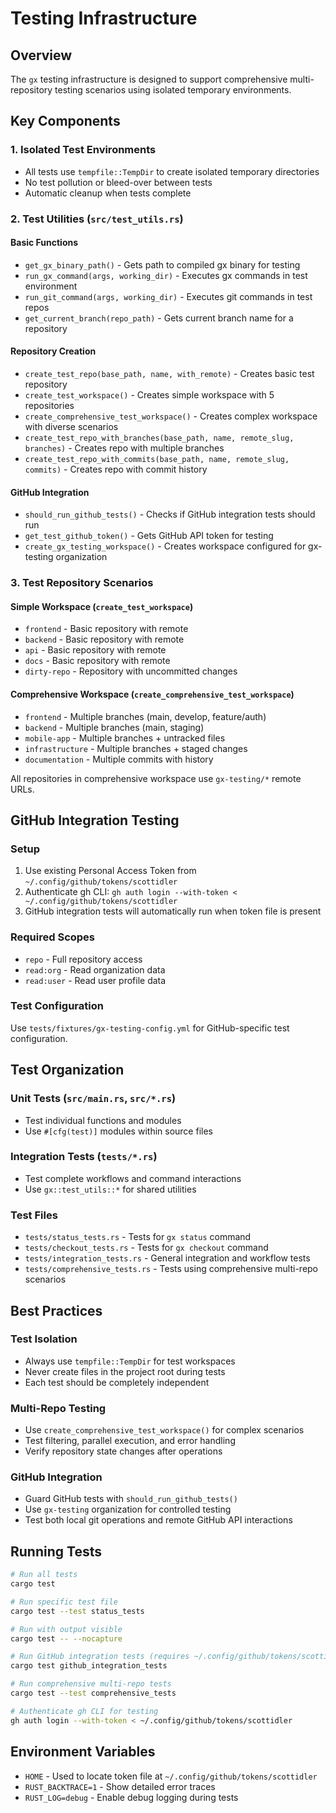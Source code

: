 # Testing Infrastructure

## Overview

The `gx` testing infrastructure is designed to support comprehensive multi-repository testing scenarios using isolated temporary environments.

## Key Components

### 1. Isolated Test Environments
- All tests use `tempfile::TempDir` to create isolated temporary directories
- No test pollution or bleed-over between tests
- Automatic cleanup when tests complete

### 2. Test Utilities (`src/test_utils.rs`)

#### Basic Functions
- `get_gx_binary_path()` - Gets path to compiled gx binary for testing
- `run_gx_command(args, working_dir)` - Executes gx commands in test environment
- `run_git_command(args, working_dir)` - Executes git commands in test repos
- `get_current_branch(repo_path)` - Gets current branch name for a repository

#### Repository Creation
- `create_test_repo(base_path, name, with_remote)` - Creates basic test repository
- `create_test_workspace()` - Creates simple workspace with 5 repositories
- `create_comprehensive_test_workspace()` - Creates complex workspace with diverse scenarios
- `create_test_repo_with_branches(base_path, name, remote_slug, branches)` - Creates repo with multiple branches
- `create_test_repo_with_commits(base_path, name, remote_slug, commits)` - Creates repo with commit history

#### GitHub Integration
- `should_run_github_tests()` - Checks if GitHub integration tests should run
- `get_test_github_token()` - Gets GitHub API token for testing
- `create_gx_testing_workspace()` - Creates workspace configured for gx-testing organization

### 3. Test Repository Scenarios

#### Simple Workspace (`create_test_workspace`)
- `frontend` - Basic repository with remote
- `backend` - Basic repository with remote
- `api` - Basic repository with remote
- `docs` - Basic repository with remote
- `dirty-repo` - Repository with uncommitted changes

#### Comprehensive Workspace (`create_comprehensive_test_workspace`)
- `frontend` - Multiple branches (main, develop, feature/auth)
- `backend` - Multiple branches (main, staging)
- `mobile-app` - Multiple branches + untracked files
- `infrastructure` - Multiple branches + staged changes
- `documentation` - Multiple commits with history

All repositories in comprehensive workspace use `gx-testing/*` remote URLs.

## GitHub Integration Testing

### Setup
1. Use existing Personal Access Token from `~/.config/github/tokens/scottidler`
2. Authenticate gh CLI: `gh auth login --with-token < ~/.config/github/tokens/scottidler`
3. GitHub integration tests will automatically run when token file is present

### Required Scopes
- `repo` - Full repository access
- `read:org` - Read organization data
- `read:user` - Read user profile data

### Test Configuration
Use `tests/fixtures/gx-testing-config.yml` for GitHub-specific test configuration.

## Test Organization

### Unit Tests (`src/main.rs`, `src/*.rs`)
- Test individual functions and modules
- Use `#[cfg(test)]` modules within source files

### Integration Tests (`tests/*.rs`)
- Test complete workflows and command interactions
- Use `gx::test_utils::*` for shared utilities

### Test Files
- `tests/status_tests.rs` - Tests for `gx status` command
- `tests/checkout_tests.rs` - Tests for `gx checkout` command
- `tests/integration_tests.rs` - General integration and workflow tests
- `tests/comprehensive_tests.rs` - Tests using comprehensive multi-repo scenarios

## Best Practices

### Test Isolation
- Always use `tempfile::TempDir` for test workspaces
- Never create files in the project root during tests
- Each test should be completely independent

### Multi-Repo Testing
- Use `create_comprehensive_test_workspace()` for complex scenarios
- Test filtering, parallel execution, and error handling
- Verify repository state changes after operations

### GitHub Integration
- Guard GitHub tests with `should_run_github_tests()`
- Use `gx-testing` organization for controlled testing
- Test both local git operations and remote GitHub API interactions

## Running Tests

```bash
# Run all tests
cargo test

# Run specific test file
cargo test --test status_tests

# Run with output visible
cargo test -- --nocapture

# Run GitHub integration tests (requires ~/.config/github/tokens/scottidler)
cargo test github_integration_tests

# Run comprehensive multi-repo tests
cargo test --test comprehensive_tests

# Authenticate gh CLI for testing
gh auth login --with-token < ~/.config/github/tokens/scottidler
```

## Environment Variables

- `HOME` - Used to locate token file at `~/.config/github/tokens/scottidler`
- `RUST_BACKTRACE=1` - Show detailed error traces
- `RUST_LOG=debug` - Enable debug logging during tests
